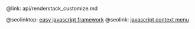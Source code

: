 @link: api/renderstack_customize.md

@seolinktop: [easy javascript framework](https://webix.com)
@seolink: [javascript context menu](https://webix.com/widget/contextmenu/)